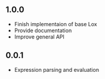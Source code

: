 ## 1.0.0

- Finish implementaion of base Lox
- Provide documentation
- Improve general API

## 0.0.1

- Expression parsing and evaluation
